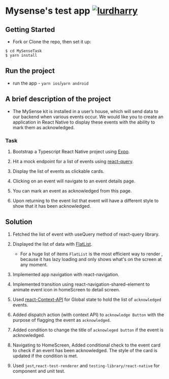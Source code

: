 # Mysense's test app [![lurdharry](https://circleci.com/gh/lurdharry/mySense_Test.svg?style=svg&circle-token=f836a377d42dc7ef0c1d0d308fedf6138c0c0934)](https://github.com/lurdharry/mySense_Test)

## Getting Started

- Fork or Clone the repo, then set it up:

```
$ cd MySenseTask
$ yarn install
```

## Run the project

- run the app - `yarn ios`/`yarn android`

## A brief description of the project

- The MySense kit is installed in a user’s house, which will send data to our backend when various events occur. We would like you to create an application in React Native to display these events with the ability to mark them as acknowledged.

### Task

1. Bootstrap a Typescript React Native project using [Expo](https://expo.io/).

2. Hit a mock endpoint for a list of events using [react-query](https://react-query.tanstack.com/).

3. Display the list of events as clickable cards.

4. Clicking on an event will navigate to an event details page.

5. You can mark an event as acknowledged from this page.

6. Upon returning to the event list that event will have a different style to show that it has been acknowledged.

## Solution

1.  Fetched the list of event with useQuery method of react-query library.
2.  Displayed the list of data with [FlatList](https://reactnative.dev/docs/flatlist.html).

    - For a huge list of items `FlatList` is the most efficient way to render , because it has lazy loading and only shows what's on the screen at any moment.

3.  Implemented app navigation with react-navigation.
4.  Implemented transition using react-navigation-shared-element to animate event icon in homeScreen to detail screen.
5.  Used [react-Context-API](https://reactjs.org/docs/context.html) for Global state to hold the list of `acknowledged` events.
6.  Added dispatch action (with context API) to `acknowledge Button` with the purpose of flagging the event as `acknowledged`.
7.  Added condition to change the title of `acknowleged button` if the event is acknowledged.
8.  Navigating to HomeScreen, Added conditional check to the event card to check if an event has been acknowledged. The style of the card is updated if the condition is met.
9.  Used `jest`,`react-test-renderer` and `testing-library/react-native` for component and unit test.
